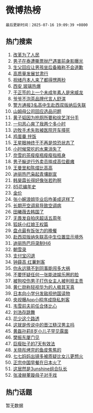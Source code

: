 # 微博热榜

`最后更新时间：2025-07-16 19:09:39 +0800`

## 热门搜索

1. [改革为了人民](https://m.weibo.cn/search?containerid=100103type%3D1%26t%3D10%26q%3D%23%E6%94%B9%E9%9D%A9%E4%B8%BA%E4%BA%86%E4%BA%BA%E6%B0%91%23&stream_entry_id=51&isnewpage=1&extparam=seat%3D1%26filter_type%3Drealtimehot%26stream_entry_id%3D51%26c_type%3D51%26q%3D%2523%25E6%2594%25B9%25E9%259D%25A9%25E4%25B8%25BA%25E4%25BA%2586%25E4%25BA%25BA%25E6%25B0%2591%2523%26dgr%3D0%26cate%3D10103%26pos%3D0%26display_time%3D1752664177%26pre_seqid%3D17526641776300056457)
1. [男子在泰遭撕票抛尸遇害前身影曝光](https://m.weibo.cn/search?containerid=100103type%3D1%26t%3D10%26q%3D%23%E7%94%B7%E5%AD%90%E5%9C%A8%E6%B3%B0%E9%81%AD%E6%92%95%E7%A5%A8%E6%8A%9B%E5%B0%B8%E9%81%87%E5%AE%B3%E5%89%8D%E8%BA%AB%E5%BD%B1%E6%9B%9D%E5%85%89%23&stream_entry_id=31&isnewpage=1&extparam=seat%3D1%26lcate%3D5001%26q%3D%2523%25E7%2594%25B7%25E5%25AD%2590%25E5%259C%25A8%25E6%25B3%25B0%25E9%2581%25AD%25E6%2592%2595%25E7%25A5%25A8%25E6%258A%259B%25E5%25B0%25B8%25E9%2581%2587%25E5%25AE%25B3%25E5%2589%258D%25E8%25BA%25AB%25E5%25BD%25B1%25E6%259B%259D%25E5%2585%2589%2523%26flag%3D0%26stream_entry_id%3D31%26filter_type%3Drealtimehot%26dgr%3D0%26c_type%3D31%26realpos%3D1%26band_rank%3D1%26cate%3D5001%26pos%3D0%26display_time%3D1752664177%26pre_seqid%3D17526641776300056457)
1. [生父回应让男孩坐后备箱称不会道歉](https://m.weibo.cn/search?containerid=100103type%3D1%26t%3D10%26q%3D%23%E7%94%9F%E7%88%B6%E5%9B%9E%E5%BA%94%E8%AE%A9%E7%94%B7%E5%AD%A9%E5%9D%90%E5%90%8E%E5%A4%87%E7%AE%B1%E7%A7%B0%E4%B8%8D%E4%BC%9A%E9%81%93%E6%AD%89%23&stream_entry_id=31&isnewpage=1&extparam=seat%3D1%26lcate%3D5001%26q%3D%2523%25E7%2594%259F%25E7%2588%25B6%25E5%259B%259E%25E5%25BA%2594%25E8%25AE%25A9%25E7%2594%25B7%25E5%25AD%25A9%25E5%259D%2590%25E5%2590%258E%25E5%25A4%2587%25E7%25AE%25B1%25E7%25A7%25B0%25E4%25B8%258D%25E4%25BC%259A%25E9%2581%2593%25E6%25AD%2589%2523%26flag%3D0%26stream_entry_id%3D31%26filter_type%3Drealtimehot%26dgr%3D0%26c_type%3D31%26realpos%3D2%26band_rank%3D2%26cate%3D5001%26pos%3D1%26display_time%3D1752664177%26pre_seqid%3D17526641776300056457)
1. [高质量发展甘肃行](https://m.weibo.cn/search?containerid=100103type%3D1%26t%3D10%26q%3D%23%E9%AB%98%E8%B4%A8%E9%87%8F%E5%8F%91%E5%B1%95%E7%94%98%E8%82%83%E8%A1%8C%23&stream_entry_id=31&isnewpage=1&extparam=seat%3D1%26lcate%3D5001%26q%3D%2523%25E9%25AB%2598%25E8%25B4%25A8%25E9%2587%258F%25E5%258F%2591%25E5%25B1%2595%25E7%2594%2598%25E8%2582%2583%25E8%25A1%258C%2523%26flag%3D0%26stream_entry_id%3D31%26filter_type%3Drealtimehot%26dgr%3D0%26c_type%3D31%26realpos%3D3%26band_rank%3D3%26cate%3D5001%26pos%3D2%26display_time%3D1752664177%26pre_seqid%3D17526641776300056457)
1. [祝绪丹本人来了都得愣两秒](https://m.weibo.cn/search?containerid=100103type%3D1%26t%3D10%26q%3D%E7%A5%9D%E7%BB%AA%E4%B8%B9%E6%9C%AC%E4%BA%BA%E6%9D%A5%E4%BA%86%E9%83%BD%E5%BE%97%E6%84%A3%E4%B8%A4%E7%A7%92&stream_entry_id=31&isnewpage=1&extparam=seat%3D1%26lcate%3D5001%26q%3D%25E7%25A5%259D%25E7%25BB%25AA%25E4%25B8%25B9%25E6%259C%25AC%25E4%25BA%25BA%25E6%259D%25A5%25E4%25BA%2586%25E9%2583%25BD%25E5%25BE%2597%25E6%2584%25A3%25E4%25B8%25A4%25E7%25A7%2592%26flag%3D1%26stream_entry_id%3D31%26filter_type%3Drealtimehot%26dgr%3D0%26c_type%3D31%26realpos%3D4%26band_rank%3D4%26cate%3D5001%26pos%3D3%26display_time%3D1752664177%26pre_seqid%3D17526641776300056457)
1. [西安 玻璃热爆](https://m.weibo.cn/search?containerid=100103type%3D1%26t%3D10%26q%3D%E8%A5%BF%E5%AE%89+%E7%8E%BB%E7%92%83%E7%83%AD%E7%88%86&stream_entry_id=31&isnewpage=1&extparam=seat%3D1%26lcate%3D5001%26q%3D%25E8%25A5%25BF%25E5%25AE%2589%2520%25E7%258E%25BB%25E7%2592%2583%25E7%2583%25AD%25E7%2588%2586%26flag%3D1%26stream_entry_id%3D31%26filter_type%3Drealtimehot%26dgr%3D0%26c_type%3D31%26realpos%3D5%26band_rank%3D5%26cate%3D5001%26pos%3D4%26display_time%3D1752664177%26pre_seqid%3D17526641776300056457)
1. [于正签的上一个未成年素人是宋威龙](https://m.weibo.cn/search?containerid=100103type%3D1%26t%3D10%26q%3D%E4%BA%8E%E6%AD%A3%E7%AD%BE%E7%9A%84%E4%B8%8A%E4%B8%80%E4%B8%AA%E6%9C%AA%E6%88%90%E5%B9%B4%E7%B4%A0%E4%BA%BA%E6%98%AF%E5%AE%8B%E5%A8%81%E9%BE%99&stream_entry_id=31&isnewpage=1&extparam=seat%3D1%26lcate%3D5001%26q%3D%25E4%25BA%258E%25E6%25AD%25A3%25E7%25AD%25BE%25E7%259A%2584%25E4%25B8%258A%25E4%25B8%2580%25E4%25B8%25AA%25E6%259C%25AA%25E6%2588%2590%25E5%25B9%25B4%25E7%25B4%25A0%25E4%25BA%25BA%25E6%2598%25AF%25E5%25AE%258B%25E5%25A8%2581%25E9%25BE%2599%26flag%3D2%26stream_entry_id%3D31%26filter_type%3Drealtimehot%26dgr%3D0%26c_type%3D31%26realpos%3D6%26band_rank%3D6%26cate%3D5001%26pos%3D5%26display_time%3D1752664177%26pre_seqid%3D17526641776300056457)
1. [爷爷不泡茶品牌代言人舒淇](https://m.weibo.cn/search?containerid=100103type%3D1%26t%3D10%26q%3D%23%E7%88%B7%E7%88%B7%E4%B8%8D%E6%B3%A1%E8%8C%B6%E5%93%81%E7%89%8C%E4%BB%A3%E8%A8%80%E4%BA%BA%E8%88%92%E6%B7%87%23&stream_entry_id=31&isnewpage=1&extparam=seat%3D1%26lcate%3D5001%26q%3D%2523%25E7%2588%25B7%25E7%2588%25B7%25E4%25B8%258D%25E6%25B3%25A1%25E8%258C%25B6%25E5%2593%2581%25E7%2589%258C%25E4%25BB%25A3%25E8%25A8%2580%25E4%25BA%25BA%25E8%2588%2592%25E6%25B7%2587%2523%26dgr%3D0%26is_ad_pos%3D1%26adid%3D293788%26filter_type%3Drealtimehot%26stream_entry_id%3D31%26c_type%3D31%26topic_ad%3D1%26band_rank%3D7%26cate%3D5001%26pos%3D6%26display_time%3D1752664177%26pre_seqid%3D17526641776300056457)
1. [警方通报3名高中生赴西双版纳后失联](https://m.weibo.cn/search?containerid=100103type%3D1%26t%3D10%26q%3D%23%E8%AD%A6%E6%96%B9%E9%80%9A%E6%8A%A53%E5%90%8D%E9%AB%98%E4%B8%AD%E7%94%9F%E8%B5%B4%E8%A5%BF%E5%8F%8C%E7%89%88%E7%BA%B3%E5%90%8E%E5%A4%B1%E8%81%94%23&stream_entry_id=31&isnewpage=1&extparam=seat%3D1%26lcate%3D5001%26q%3D%2523%25E8%25AD%25A6%25E6%2596%25B9%25E9%2580%259A%25E6%258A%25A53%25E5%2590%258D%25E9%25AB%2598%25E4%25B8%25AD%25E7%2594%259F%25E8%25B5%25B4%25E8%25A5%25BF%25E5%258F%258C%25E7%2589%2588%25E7%25BA%25B3%25E5%2590%258E%25E5%25A4%25B1%25E8%2581%2594%2523%26flag%3D1%26stream_entry_id%3D31%26filter_type%3Drealtimehot%26dgr%3D0%26c_type%3D31%26realpos%3D7%26band_rank%3D7%26cate%3D5001%26pos%3D7%26display_time%3D1752664177%26pre_seqid%3D17526641776300056457)
1. [山姆母公司回应选品问题](https://m.weibo.cn/search?containerid=100103type%3D1%26t%3D10%26q%3D%23%E5%B1%B1%E5%A7%86%E6%AF%8D%E5%85%AC%E5%8F%B8%E5%9B%9E%E5%BA%94%E9%80%89%E5%93%81%E9%97%AE%E9%A2%98%23&stream_entry_id=31&isnewpage=1&extparam=seat%3D1%26lcate%3D5001%26q%3D%2523%25E5%25B1%25B1%25E5%25A7%2586%25E6%25AF%258D%25E5%2585%25AC%25E5%258F%25B8%25E5%259B%259E%25E5%25BA%2594%25E9%2580%2589%25E5%2593%2581%25E9%2597%25AE%25E9%25A2%2598%2523%26flag%3D0%26stream_entry_id%3D31%26filter_type%3Drealtimehot%26dgr%3D0%26c_type%3D31%26realpos%3D8%26band_rank%3D8%26cate%3D5001%26pos%3D8%26display_time%3D1752664177%26pre_seqid%3D17526641776300056457)
1. [黄子韬因为抢厕所要和徐艺洋分手](https://m.weibo.cn/search?containerid=100103type%3D1%26t%3D10%26q%3D%E9%BB%84%E5%AD%90%E9%9F%AC%E5%9B%A0%E4%B8%BA%E6%8A%A2%E5%8E%95%E6%89%80%E8%A6%81%E5%92%8C%E5%BE%90%E8%89%BA%E6%B4%8B%E5%88%86%E6%89%8B&stream_entry_id=31&isnewpage=1&extparam=seat%3D1%26lcate%3D5001%26q%3D%25E9%25BB%2584%25E5%25AD%2590%25E9%259F%25AC%25E5%259B%25A0%25E4%25B8%25BA%25E6%258A%25A2%25E5%258E%2595%25E6%2589%2580%25E8%25A6%2581%25E5%2592%258C%25E5%25BE%2590%25E8%2589%25BA%25E6%25B4%258B%25E5%2588%2586%25E6%2589%258B%26flag%3D2%26stream_entry_id%3D31%26filter_type%3Drealtimehot%26dgr%3D0%26c_type%3D31%26realpos%3D9%26band_rank%3D9%26cate%3D5001%26pos%3D9%26display_time%3D1752664177%26pre_seqid%3D17526641776300056457)
1. [一句恶心爽了我两个多小时](https://m.weibo.cn/search?containerid=100103type%3D1%26t%3D10%26q%3D%E4%B8%80%E5%8F%A5%E6%81%B6%E5%BF%83%E7%88%BD%E4%BA%86%E6%88%91%E4%B8%A4%E4%B8%AA%E5%A4%9A%E5%B0%8F%E6%97%B6&stream_entry_id=31&isnewpage=1&extparam=seat%3D1%26lcate%3D5001%26q%3D%25E4%25B8%2580%25E5%258F%25A5%25E6%2581%25B6%25E5%25BF%2583%25E7%2588%25BD%25E4%25BA%2586%25E6%2588%2591%25E4%25B8%25A4%25E4%25B8%25AA%25E5%25A4%259A%25E5%25B0%258F%25E6%2597%25B6%26flag%3D2%26stream_entry_id%3D31%26filter_type%3Drealtimehot%26dgr%3D0%26c_type%3D31%26realpos%3D10%26band_rank%3D10%26cate%3D5001%26pos%3D10%26display_time%3D1752664177%26pre_seqid%3D17526641776300056457)
1. [边牧手术失败被医院开车撞死](https://m.weibo.cn/search?containerid=100103type%3D1%26t%3D10%26q%3D%E8%BE%B9%E7%89%A7%E6%89%8B%E6%9C%AF%E5%A4%B1%E8%B4%A5%E8%A2%AB%E5%8C%BB%E9%99%A2%E5%BC%80%E8%BD%A6%E6%92%9E%E6%AD%BB&stream_entry_id=31&isnewpage=1&extparam=seat%3D1%26lcate%3D5001%26q%3D%25E8%25BE%25B9%25E7%2589%25A7%25E6%2589%258B%25E6%259C%25AF%25E5%25A4%25B1%25E8%25B4%25A5%25E8%25A2%25AB%25E5%258C%25BB%25E9%2599%25A2%25E5%25BC%2580%25E8%25BD%25A6%25E6%2592%259E%25E6%25AD%25BB%26flag%3D1%26stream_entry_id%3D31%26filter_type%3Drealtimehot%26dgr%3D0%26c_type%3D31%26realpos%3D11%26band_rank%3D11%26cate%3D5001%26pos%3D11%26display_time%3D1752664177%26pre_seqid%3D17526641776300056457)
1. [鸡蛋羹 拌饭](https://m.weibo.cn/search?containerid=100103type%3D1%26t%3D10%26q%3D%E9%B8%A1%E8%9B%8B%E7%BE%B9+%E6%8B%8C%E9%A5%AD&stream_entry_id=31&isnewpage=1&extparam=seat%3D1%26lcate%3D5001%26q%3D%25E9%25B8%25A1%25E8%259B%258B%25E7%25BE%25B9%2520%25E6%258B%258C%25E9%25A5%25AD%26flag%3D2%26stream_entry_id%3D31%26filter_type%3Drealtimehot%26dgr%3D0%26c_type%3D31%26realpos%3D12%26band_rank%3D12%26cate%3D5001%26pos%3D12%26display_time%3D1752664177%26pre_seqid%3D17526641776300056457)
1. [王星眼神终于不再是惊恐状态了](https://m.weibo.cn/search?containerid=100103type%3D1%26t%3D10%26q%3D%E7%8E%8B%E6%98%9F%E7%9C%BC%E7%A5%9E%E7%BB%88%E4%BA%8E%E4%B8%8D%E5%86%8D%E6%98%AF%E6%83%8A%E6%81%90%E7%8A%B6%E6%80%81%E4%BA%86&stream_entry_id=31&isnewpage=1&extparam=seat%3D1%26lcate%3D5001%26q%3D%25E7%258E%258B%25E6%2598%259F%25E7%259C%25BC%25E7%25A5%259E%25E7%25BB%2588%25E4%25BA%258E%25E4%25B8%258D%25E5%2586%258D%25E6%2598%25AF%25E6%2583%258A%25E6%2581%2590%25E7%258A%25B6%25E6%2580%2581%25E4%25BA%2586%26flag%3D2%26stream_entry_id%3D31%26filter_type%3Drealtimehot%26dgr%3D0%26c_type%3D31%26realpos%3D13%26band_rank%3D13%26cate%3D5001%26pos%3D13%26display_time%3D1752664177%26pre_seqid%3D17526641776300056457)
1. [小时候常吃的水果消失了](https://m.weibo.cn/search?containerid=100103type%3D1%26t%3D10%26q%3D%E5%B0%8F%E6%97%B6%E5%80%99%E5%B8%B8%E5%90%83%E7%9A%84%E6%B0%B4%E6%9E%9C%E6%B6%88%E5%A4%B1%E4%BA%86&stream_entry_id=31&isnewpage=1&extparam=seat%3D1%26lcate%3D5001%26q%3D%25E5%25B0%258F%25E6%2597%25B6%25E5%2580%2599%25E5%25B8%25B8%25E5%2590%2583%25E7%259A%2584%25E6%25B0%25B4%25E6%259E%259C%25E6%25B6%2588%25E5%25A4%25B1%25E4%25BA%2586%26flag%3D1%26stream_entry_id%3D31%26filter_type%3Drealtimehot%26dgr%3D0%26c_type%3D31%26realpos%3D14%26band_rank%3D14%26cate%3D5001%26pos%3D14%26display_time%3D1752664177%26pre_seqid%3D17526641776300056457)
1. [奈雪的茶瘦瘦瓶瘦瘦指瓶身](https://m.weibo.cn/search?containerid=100103type%3D1%26t%3D10%26q%3D%23%E5%A5%88%E9%9B%AA%E7%9A%84%E8%8C%B6%E7%98%A6%E7%98%A6%E7%93%B6%E7%98%A6%E7%98%A6%E6%8C%87%E7%93%B6%E8%BA%AB%23&stream_entry_id=31&isnewpage=1&extparam=seat%3D1%26lcate%3D5001%26q%3D%2523%25E5%25A5%2588%25E9%259B%25AA%25E7%259A%2584%25E8%258C%25B6%25E7%2598%25A6%25E7%2598%25A6%25E7%2593%25B6%25E7%2598%25A6%25E7%2598%25A6%25E6%258C%2587%25E7%2593%25B6%25E8%25BA%25AB%2523%26flag%3D1%26stream_entry_id%3D31%26filter_type%3Drealtimehot%26dgr%3D0%26c_type%3D31%26realpos%3D15%26band_rank%3D15%26cate%3D5001%26pos%3D15%26display_time%3D1752664177%26pre_seqid%3D17526641776300056457)
1. [男子躲逆行外卖员摔成高位截瘫](https://m.weibo.cn/search?containerid=100103type%3D1%26t%3D10%26q%3D%23%E7%94%B7%E5%AD%90%E8%BA%B2%E9%80%86%E8%A1%8C%E5%A4%96%E5%8D%96%E5%91%98%E6%91%94%E6%88%90%E9%AB%98%E4%BD%8D%E6%88%AA%E7%98%AB%23&stream_entry_id=31&isnewpage=1&extparam=seat%3D1%26lcate%3D5001%26q%3D%2523%25E7%2594%25B7%25E5%25AD%2590%25E8%25BA%25B2%25E9%2580%2586%25E8%25A1%258C%25E5%25A4%2596%25E5%258D%2596%25E5%2591%2598%25E6%2591%2594%25E6%2588%2590%25E9%25AB%2598%25E4%25BD%258D%25E6%2588%25AA%25E7%2598%25AB%2523%26flag%3D1%26stream_entry_id%3D31%26filter_type%3Drealtimehot%26dgr%3D0%26c_type%3D31%26realpos%3D16%26band_rank%3D16%26cate%3D5001%26pos%3D16%26display_time%3D1752664177%26pre_seqid%3D17526641776300056457)
1. [王曼昱和陈熠比高高](https://m.weibo.cn/search?containerid=100103type%3D1%26t%3D10%26q%3D%23%E7%8E%8B%E6%9B%BC%E6%98%B1%E5%92%8C%E9%99%88%E7%86%A0%E6%AF%94%E9%AB%98%E9%AB%98%23&stream_entry_id=31&isnewpage=1&extparam=seat%3D1%26lcate%3D5001%26q%3D%2523%25E7%258E%258B%25E6%259B%25BC%25E6%2598%25B1%25E5%2592%258C%25E9%2599%2588%25E7%2586%25A0%25E6%25AF%2594%25E9%25AB%2598%25E9%25AB%2598%2523%26flag%3D1%26stream_entry_id%3D31%26filter_type%3Drealtimehot%26dgr%3D0%26c_type%3D31%26realpos%3D17%26band_rank%3D17%26cate%3D5001%26pos%3D17%26display_time%3D1752664177%26pre_seqid%3D17526641776300056457)
1. [迪丽热巴枭起青壤剧宣](https://m.weibo.cn/search?containerid=100103type%3D1%26t%3D10%26q%3D%23%E8%BF%AA%E4%B8%BD%E7%83%AD%E5%B7%B4%E6%9E%AD%E8%B5%B7%E9%9D%92%E5%A3%A4%E5%89%A7%E5%AE%A3%23&stream_entry_id=31&isnewpage=1&extparam=seat%3D1%26lcate%3D5001%26q%3D%2523%25E8%25BF%25AA%25E4%25B8%25BD%25E7%2583%25AD%25E5%25B7%25B4%25E6%259E%25AD%25E8%25B5%25B7%25E9%259D%2592%25E5%25A3%25A4%25E5%2589%25A7%25E5%25AE%25A3%2523%26flag%3D1%26stream_entry_id%3D31%26filter_type%3Drealtimehot%26dgr%3D0%26c_type%3D31%26realpos%3D18%26band_rank%3D18%26cate%3D5001%26pos%3D18%26display_time%3D1752664177%26pre_seqid%3D17526641776300056457)
1. [韩昊霖长得好像张若昀啊](https://m.weibo.cn/search?containerid=100103type%3D1%26t%3D10%26q%3D%E9%9F%A9%E6%98%8A%E9%9C%96%E9%95%BF%E5%BE%97%E5%A5%BD%E5%83%8F%E5%BC%A0%E8%8B%A5%E6%98%80%E5%95%8A&stream_entry_id=31&isnewpage=1&extparam=seat%3D1%26lcate%3D5001%26q%3D%25E9%259F%25A9%25E6%2598%258A%25E9%259C%2596%25E9%2595%25BF%25E5%25BE%2597%25E5%25A5%25BD%25E5%2583%258F%25E5%25BC%25A0%25E8%258B%25A5%25E6%2598%2580%25E5%2595%258A%26flag%3D1%26stream_entry_id%3D31%26filter_type%3Drealtimehot%26dgr%3D0%26c_type%3D31%26realpos%3D19%26band_rank%3D19%26cate%3D5001%26pos%3D19%26display_time%3D1752664177%26pre_seqid%3D17526641776300056457)
1. [85花编年史](https://m.weibo.cn/search?containerid=100103type%3D1%26t%3D10%26q%3D85%E8%8A%B1%E7%BC%96%E5%B9%B4%E5%8F%B2&stream_entry_id=31&isnewpage=1&extparam=seat%3D1%26lcate%3D5001%26q%3D85%25E8%258A%25B1%25E7%25BC%2596%25E5%25B9%25B4%25E5%258F%25B2%26flag%3D1%26stream_entry_id%3D31%26filter_type%3Drealtimehot%26dgr%3D0%26c_type%3D31%26realpos%3D20%26band_rank%3D20%26cate%3D5001%26pos%3D20%26display_time%3D1752664177%26pre_seqid%3D17526641776300056457)
1. [金价](https://m.weibo.cn/search?containerid=100103type%3D1%26t%3D10%26q%3D%E9%87%91%E4%BB%B7&stream_entry_id=31&isnewpage=1&extparam=seat%3D1%26lcate%3D5001%26q%3D%25E9%2587%2591%25E4%25BB%25B7%26flag%3D2%26stream_entry_id%3D31%26filter_type%3Drealtimehot%26dgr%3D0%26c_type%3D31%26realpos%3D21%26band_rank%3D21%26cate%3D5001%26pos%3D21%26display_time%3D1752664177%26pre_seqid%3D17526641776300056457)
1. [张小婉浪姐毕业后咋美成这样了](https://m.weibo.cn/search?containerid=100103type%3D1%26t%3D10%26q%3D%E5%BC%A0%E5%B0%8F%E5%A9%89%E6%B5%AA%E5%A7%90%E6%AF%95%E4%B8%9A%E5%90%8E%E5%92%8B%E7%BE%8E%E6%88%90%E8%BF%99%E6%A0%B7%E4%BA%86&stream_entry_id=31&isnewpage=1&extparam=seat%3D1%26lcate%3D5001%26q%3D%25E5%25BC%25A0%25E5%25B0%258F%25E5%25A9%2589%25E6%25B5%25AA%25E5%25A7%2590%25E6%25AF%2595%25E4%25B8%259A%25E5%2590%258E%25E5%2592%258B%25E7%25BE%258E%25E6%2588%2590%25E8%25BF%2599%25E6%25A0%25B7%25E4%25BA%2586%26flag%3D1%26stream_entry_id%3D31%26filter_type%3Drealtimehot%26dgr%3D0%26c_type%3D31%26realpos%3D22%26band_rank%3D22%26cate%3D5001%26pos%3D22%26display_time%3D1752664177%26pre_seqid%3D17526641776300056457)
1. [长期开空调易导致空调病](https://m.weibo.cn/search?containerid=100103type%3D1%26t%3D10%26q%3D%23%E9%95%BF%E6%9C%9F%E5%BC%80%E7%A9%BA%E8%B0%83%E6%98%93%E5%AF%BC%E8%87%B4%E7%A9%BA%E8%B0%83%E7%97%85%23&stream_entry_id=31&isnewpage=1&extparam=seat%3D1%26lcate%3D5001%26q%3D%2523%25E9%2595%25BF%25E6%259C%259F%25E5%25BC%2580%25E7%25A9%25BA%25E8%25B0%2583%25E6%2598%2593%25E5%25AF%25BC%25E8%2587%25B4%25E7%25A9%25BA%25E8%25B0%2583%25E7%2597%2585%2523%26flag%3D1%26stream_entry_id%3D31%26filter_type%3Drealtimehot%26dgr%3D0%26c_type%3D31%26realpos%3D23%26band_rank%3D23%26cate%3D5001%26pos%3D23%26display_time%3D1752664177%26pre_seqid%3D17526641776300056457)
1. [田曦薇去韩国了](https://m.weibo.cn/search?containerid=100103type%3D1%26t%3D10%26q%3D%23%E7%94%B0%E6%9B%A6%E8%96%87%E5%8E%BB%E9%9F%A9%E5%9B%BD%E4%BA%86%23&stream_entry_id=31&isnewpage=1&extparam=seat%3D1%26lcate%3D5001%26q%3D%2523%25E7%2594%25B0%25E6%259B%25A6%25E8%2596%2587%25E5%258E%25BB%25E9%259F%25A9%25E5%259B%25BD%25E4%25BA%2586%2523%26flag%3D0%26stream_entry_id%3D31%26filter_type%3Drealtimehot%26dgr%3D0%26c_type%3D31%26realpos%3D24%26band_rank%3D24%26cate%3D5001%26pos%3D24%26display_time%3D1752664177%26pre_seqid%3D17526641776300056457)
1. [无畏发自拍庆超话五周年](https://m.weibo.cn/search?containerid=100103type%3D1%26t%3D10%26q%3D%23%E6%97%A0%E7%95%8F%E5%8F%91%E8%87%AA%E6%8B%8D%E5%BA%86%E8%B6%85%E8%AF%9D%E4%BA%94%E5%91%A8%E5%B9%B4%23&stream_entry_id=31&isnewpage=1&extparam=seat%3D1%26lcate%3D5001%26q%3D%2523%25E6%2597%25A0%25E7%2595%258F%25E5%258F%2591%25E8%2587%25AA%25E6%258B%258D%25E5%25BA%2586%25E8%25B6%2585%25E8%25AF%259D%25E4%25BA%2594%25E5%2591%25A8%25E5%25B9%25B4%2523%26flag%3D1%26stream_entry_id%3D31%26filter_type%3Drealtimehot%26dgr%3D0%26c_type%3D31%26realpos%3D25%26band_rank%3D25%26cate%3D5001%26pos%3D25%26display_time%3D1752664177%26pre_seqid%3D17526641776300056457)
1. [狐妖小红娘王权篇](https://m.weibo.cn/search?containerid=100103type%3D1%26t%3D10%26q%3D%E7%8B%90%E5%A6%96%E5%B0%8F%E7%BA%A2%E5%A8%98%E7%8E%8B%E6%9D%83%E7%AF%87&stream_entry_id=31&isnewpage=1&extparam=seat%3D1%26lcate%3D5001%26q%3D%25E7%258B%2590%25E5%25A6%2596%25E5%25B0%258F%25E7%25BA%25A2%25E5%25A8%2598%25E7%258E%258B%25E6%259D%2583%25E7%25AF%2587%26flag%3D0%26stream_entry_id%3D31%26filter_type%3Drealtimehot%26dgr%3D0%26c_type%3D31%26realpos%3D26%26band_rank%3D26%26cate%3D5001%26pos%3D26%26display_time%3D1752664177%26pre_seqid%3D17526641776300056457)
1. [盘点最有饭张力的晚餐](https://m.weibo.cn/search?containerid=100103type%3D1%26t%3D10%26q%3D%E7%9B%98%E7%82%B9%E6%9C%80%E6%9C%89%E9%A5%AD%E5%BC%A0%E5%8A%9B%E7%9A%84%E6%99%9A%E9%A4%90&stream_entry_id=31&isnewpage=1&extparam=seat%3D1%26lcate%3D5001%26q%3D%25E7%259B%2598%25E7%2582%25B9%25E6%259C%2580%25E6%259C%2589%25E9%25A5%25AD%25E5%25BC%25A0%25E5%258A%259B%25E7%259A%2584%25E6%2599%259A%25E9%25A4%2590%26flag%3D1%26stream_entry_id%3D31%26filter_type%3Drealtimehot%26dgr%3D0%26c_type%3D31%26realpos%3D27%26band_rank%3D27%26cate%3D5001%26pos%3D27%26display_time%3D1752664177%26pre_seqid%3D17526641776300056457)
1. [赴西双版纳失联高中生位置显示境外](https://m.weibo.cn/search?containerid=100103type%3D1%26t%3D10%26q%3D%23%E8%B5%B4%E8%A5%BF%E5%8F%8C%E7%89%88%E7%BA%B3%E5%A4%B1%E8%81%94%E9%AB%98%E4%B8%AD%E7%94%9F%E4%BD%8D%E7%BD%AE%E6%98%BE%E7%A4%BA%E5%A2%83%E5%A4%96%23&stream_entry_id=31&isnewpage=1&extparam=seat%3D1%26lcate%3D5001%26q%3D%2523%25E8%25B5%25B4%25E8%25A5%25BF%25E5%258F%258C%25E7%2589%2588%25E7%25BA%25B3%25E5%25A4%25B1%25E8%2581%2594%25E9%25AB%2598%25E4%25B8%25AD%25E7%2594%259F%25E4%25BD%258D%25E7%25BD%25AE%25E6%2598%25BE%25E7%25A4%25BA%25E5%25A2%2583%25E5%25A4%2596%2523%26flag%3D1%26stream_entry_id%3D31%26filter_type%3Drealtimehot%26dgr%3D0%26c_type%3D31%26realpos%3D28%26band_rank%3D28%26cate%3D5001%26pos%3D28%26display_time%3D1752664177%26pre_seqid%3D17526641776300056457)
1. [迪丽热巴将录制Hi6](https://m.weibo.cn/search?containerid=100103type%3D1%26t%3D10%26q%3D%23%E8%BF%AA%E4%B8%BD%E7%83%AD%E5%B7%B4%E5%B0%86%E5%BD%95%E5%88%B6Hi6%23&stream_entry_id=31&isnewpage=1&extparam=seat%3D1%26lcate%3D5001%26q%3D%2523%25E8%25BF%25AA%25E4%25B8%25BD%25E7%2583%25AD%25E5%25B7%25B4%25E5%25B0%2586%25E5%25BD%2595%25E5%2588%25B6Hi6%2523%26flag%3D0%26stream_entry_id%3D31%26filter_type%3Drealtimehot%26dgr%3D0%26c_type%3D31%26realpos%3D29%26band_rank%3D29%26cate%3D5001%26pos%3D29%26display_time%3D1752664177%26pre_seqid%3D17526641776300056457)
1. [朝雪录](https://m.weibo.cn/search?containerid=100103type%3D1%26t%3D10%26q%3D%E6%9C%9D%E9%9B%AA%E5%BD%95&stream_entry_id=31&isnewpage=1&extparam=seat%3D1%26lcate%3D5001%26q%3D%25E6%259C%259D%25E9%259B%25AA%25E5%25BD%2595%26flag%3D0%26stream_entry_id%3D31%26filter_type%3Drealtimehot%26dgr%3D0%26c_type%3D31%26realpos%3D30%26band_rank%3D30%26cate%3D5001%26pos%3D30%26display_time%3D1752664177%26pre_seqid%3D17526641776300056457)
1. [支付宝闪退](https://m.weibo.cn/search?containerid=100103type%3D1%26t%3D10%26q%3D%23%E6%94%AF%E4%BB%98%E5%AE%9D%E9%97%AA%E9%80%80%23&stream_entry_id=31&isnewpage=1&extparam=seat%3D1%26lcate%3D5001%26q%3D%2523%25E6%2594%25AF%25E4%25BB%2598%25E5%25AE%259D%25E9%2597%25AA%25E9%2580%2580%2523%26flag%3D0%26stream_entry_id%3D31%26filter_type%3Drealtimehot%26dgr%3D0%26c_type%3D31%26realpos%3D31%26band_rank%3D31%26cate%3D5001%26pos%3D31%26display_time%3D1752664177%26pre_seqid%3D17526641776300056457)
1. [钟薛高 红薯刺客](https://m.weibo.cn/search?containerid=100103type%3D1%26t%3D10%26q%3D%E9%92%9F%E8%96%9B%E9%AB%98+%E7%BA%A2%E8%96%AF%E5%88%BA%E5%AE%A2&stream_entry_id=31&isnewpage=1&extparam=seat%3D1%26lcate%3D5001%26q%3D%25E9%2592%259F%25E8%2596%259B%25E9%25AB%2598%2520%25E7%25BA%25A2%25E8%2596%25AF%25E5%2588%25BA%25E5%25AE%25A2%26flag%3D0%26stream_entry_id%3D31%26filter_type%3Drealtimehot%26dgr%3D0%26c_type%3D31%26realpos%3D32%26band_rank%3D32%26cate%3D5001%26pos%3D32%26display_time%3D1752664177%26pre_seqid%3D17526641776300056457)
1. [你永远猜不到同事能闯多大祸](https://m.weibo.cn/search?containerid=100103type%3D1%26t%3D10%26q%3D%E4%BD%A0%E6%B0%B8%E8%BF%9C%E7%8C%9C%E4%B8%8D%E5%88%B0%E5%90%8C%E4%BA%8B%E8%83%BD%E9%97%AF%E5%A4%9A%E5%A4%A7%E7%A5%B8&stream_entry_id=31&isnewpage=1&extparam=seat%3D1%26lcate%3D5001%26q%3D%25E4%25BD%25A0%25E6%25B0%25B8%25E8%25BF%259C%25E7%258C%259C%25E4%25B8%258D%25E5%2588%25B0%25E5%2590%258C%25E4%25BA%258B%25E8%2583%25BD%25E9%2597%25AF%25E5%25A4%259A%25E5%25A4%25A7%25E7%25A5%25B8%26flag%3D1%26stream_entry_id%3D31%26filter_type%3Drealtimehot%26dgr%3D0%26c_type%3D31%26realpos%3D33%26band_rank%3D33%26cate%3D5001%26pos%3D33%26display_time%3D1752664177%26pre_seqid%3D17526641776300056457)
1. [不要怀疑任何一张能进娱乐圈的脸](https://m.weibo.cn/search?containerid=100103type%3D1%26t%3D10%26q%3D%E4%B8%8D%E8%A6%81%E6%80%80%E7%96%91%E4%BB%BB%E4%BD%95%E4%B8%80%E5%BC%A0%E8%83%BD%E8%BF%9B%E5%A8%B1%E4%B9%90%E5%9C%88%E7%9A%84%E8%84%B8&stream_entry_id=31&isnewpage=1&extparam=seat%3D1%26lcate%3D5001%26q%3D%25E4%25B8%258D%25E8%25A6%2581%25E6%2580%2580%25E7%2596%2591%25E4%25BB%25BB%25E4%25BD%2595%25E4%25B8%2580%25E5%25BC%25A0%25E8%2583%25BD%25E8%25BF%259B%25E5%25A8%25B1%25E4%25B9%2590%25E5%259C%2588%25E7%259A%2584%25E8%2584%25B8%26flag%3D0%26stream_entry_id%3D31%26filter_type%3Drealtimehot%26dgr%3D0%26c_type%3D31%26realpos%3D34%26band_rank%3D34%26cate%3D5001%26pos%3D34%26display_time%3D1752664177%26pre_seqid%3D17526641776300056457)
1. [被狗咬伤男子打伤女主人被判担主责](https://m.weibo.cn/search?containerid=100103type%3D1%26t%3D10%26q%3D%23%E8%A2%AB%E7%8B%97%E5%92%AC%E4%BC%A4%E7%94%B7%E5%AD%90%E6%89%93%E4%BC%A4%E5%A5%B3%E4%B8%BB%E4%BA%BA%E8%A2%AB%E5%88%A4%E6%8B%85%E4%B8%BB%E8%B4%A3%23&stream_entry_id=31&isnewpage=1&extparam=seat%3D1%26lcate%3D5001%26q%3D%2523%25E8%25A2%25AB%25E7%258B%2597%25E5%2592%25AC%25E4%25BC%25A4%25E7%2594%25B7%25E5%25AD%2590%25E6%2589%2593%25E4%25BC%25A4%25E5%25A5%25B3%25E4%25B8%25BB%25E4%25BA%25BA%25E8%25A2%25AB%25E5%2588%25A4%25E6%258B%2585%25E4%25B8%25BB%25E8%25B4%25A3%2523%26flag%3D1%26stream_entry_id%3D31%26filter_type%3Drealtimehot%26dgr%3D0%26c_type%3D31%26realpos%3D35%26band_rank%3D35%26cate%3D5001%26pos%3D35%26display_time%3D1752664177%26pre_seqid%3D17526641776300056457)
1. [黄仁勋称轻视华为的人极其天真](https://m.weibo.cn/search?containerid=100103type%3D1%26t%3D10%26q%3D%23%E9%BB%84%E4%BB%81%E5%8B%8B%E7%A7%B0%E8%BD%BB%E8%A7%86%E5%8D%8E%E4%B8%BA%E7%9A%84%E4%BA%BA%E6%9E%81%E5%85%B6%E5%A4%A9%E7%9C%9F%23&stream_entry_id=31&isnewpage=1&extparam=seat%3D1%26lcate%3D5001%26q%3D%2523%25E9%25BB%2584%25E4%25BB%2581%25E5%258B%258B%25E7%25A7%25B0%25E8%25BD%25BB%25E8%25A7%2586%25E5%258D%258E%25E4%25B8%25BA%25E7%259A%2584%25E4%25BA%25BA%25E6%259E%2581%25E5%2585%25B6%25E5%25A4%25A9%25E7%259C%259F%2523%26flag%3D1%26stream_entry_id%3D31%26filter_type%3Drealtimehot%26dgr%3D0%26c_type%3D31%26realpos%3D36%26band_rank%3D36%26cate%3D5001%26pos%3D36%26display_time%3D1752664177%26pre_seqid%3D17526641776300056457)
1. [日本向小学分发敌视他国读物](https://m.weibo.cn/search?containerid=100103type%3D1%26t%3D10%26q%3D%23%E6%97%A5%E6%9C%AC%E5%90%91%E5%B0%8F%E5%AD%A6%E5%88%86%E5%8F%91%E6%95%8C%E8%A7%86%E4%BB%96%E5%9B%BD%E8%AF%BB%E7%89%A9%23&stream_entry_id=31&isnewpage=1&extparam=seat%3D1%26lcate%3D5001%26q%3D%2523%25E6%2597%25A5%25E6%259C%25AC%25E5%2590%2591%25E5%25B0%258F%25E5%25AD%25A6%25E5%2588%2586%25E5%258F%2591%25E6%2595%258C%25E8%25A7%2586%25E4%25BB%2596%25E5%259B%25BD%25E8%25AF%25BB%25E7%2589%25A9%2523%26flag%3D0%26stream_entry_id%3D31%26filter_type%3Drealtimehot%26dgr%3D0%26c_type%3D31%26realpos%3D37%26band_rank%3D37%26cate%3D5001%26pos%3D37%26display_time%3D1752664177%26pre_seqid%3D17526641776300056457)
1. [央视曝App小程序成隐私刺客](https://m.weibo.cn/search?containerid=100103type%3D1%26t%3D10%26q%3D%23%E5%A4%AE%E8%A7%86%E6%9B%9DApp%E5%B0%8F%E7%A8%8B%E5%BA%8F%E6%88%90%E9%9A%90%E7%A7%81%E5%88%BA%E5%AE%A2%23&stream_entry_id=31&isnewpage=1&extparam=seat%3D1%26lcate%3D5001%26q%3D%2523%25E5%25A4%25AE%25E8%25A7%2586%25E6%259B%259DApp%25E5%25B0%258F%25E7%25A8%258B%25E5%25BA%258F%25E6%2588%2590%25E9%259A%2590%25E7%25A7%2581%25E5%2588%25BA%25E5%25AE%25A2%2523%26flag%3D0%26stream_entry_id%3D31%26filter_type%3Drealtimehot%26dgr%3D0%26c_type%3D31%26realpos%3D38%26band_rank%3D38%26cate%3D5001%26pos%3D38%26display_time%3D1752664177%26pre_seqid%3D17526641776300056457)
1. [韦雪前夫前任合体比心](https://m.weibo.cn/search?containerid=100103type%3D1%26t%3D10%26q%3D%23%E9%9F%A6%E9%9B%AA%E5%89%8D%E5%A4%AB%E5%89%8D%E4%BB%BB%E5%90%88%E4%BD%93%E6%AF%94%E5%BF%83%23&stream_entry_id=31&isnewpage=1&extparam=seat%3D1%26lcate%3D5001%26q%3D%2523%25E9%259F%25A6%25E9%259B%25AA%25E5%2589%258D%25E5%25A4%25AB%25E5%2589%258D%25E4%25BB%25BB%25E5%2590%2588%25E4%25BD%2593%25E6%25AF%2594%25E5%25BF%2583%2523%26flag%3D0%26stream_entry_id%3D31%26filter_type%3Drealtimehot%26dgr%3D0%26c_type%3D31%26realpos%3D39%26band_rank%3D39%26cate%3D5001%26pos%3D39%26display_time%3D1752664177%26pre_seqid%3D17526641776300056457)
1. [刘浩存跳舞](https://m.weibo.cn/search?containerid=100103type%3D1%26t%3D10%26q%3D%23%E5%88%98%E6%B5%A9%E5%AD%98%E8%B7%B3%E8%88%9E%23&stream_entry_id=31&isnewpage=1&extparam=seat%3D1%26lcate%3D5001%26q%3D%2523%25E5%2588%2598%25E6%25B5%25A9%25E5%25AD%2598%25E8%25B7%25B3%25E8%2588%259E%2523%26flag%3D0%26stream_entry_id%3D31%26filter_type%3Drealtimehot%26dgr%3D0%26c_type%3D31%26realpos%3D40%26band_rank%3D40%26cate%3D5001%26pos%3D40%26display_time%3D1752664177%26pre_seqid%3D17526641776300056457)
1. [花少这个路透](https://m.weibo.cn/search?containerid=100103type%3D1%26t%3D10%26q%3D%E8%8A%B1%E5%B0%91%E8%BF%99%E4%B8%AA%E8%B7%AF%E9%80%8F&stream_entry_id=31&isnewpage=1&extparam=seat%3D1%26lcate%3D5001%26q%3D%25E8%258A%25B1%25E5%25B0%2591%25E8%25BF%2599%25E4%25B8%25AA%25E8%25B7%25AF%25E9%2580%258F%26flag%3D0%26stream_entry_id%3D31%26filter_type%3Drealtimehot%26dgr%3D0%26c_type%3D31%26realpos%3D41%26band_rank%3D41%26cate%3D5001%26pos%3D41%26display_time%3D1752664177%26pre_seqid%3D17526641776300056457)
1. [这就是传说中的晋江糙汉男主吗](https://m.weibo.cn/search?containerid=100103type%3D1%26t%3D10%26q%3D%E8%BF%99%E5%B0%B1%E6%98%AF%E4%BC%A0%E8%AF%B4%E4%B8%AD%E7%9A%84%E6%99%8B%E6%B1%9F%E7%B3%99%E6%B1%89%E7%94%B7%E4%B8%BB%E5%90%97&stream_entry_id=31&isnewpage=1&extparam=seat%3D1%26lcate%3D5001%26q%3D%25E8%25BF%2599%25E5%25B0%25B1%25E6%2598%25AF%25E4%25BC%25A0%25E8%25AF%25B4%25E4%25B8%25AD%25E7%259A%2584%25E6%2599%258B%25E6%25B1%259F%25E7%25B3%2599%25E6%25B1%2589%25E7%2594%25B7%25E4%25B8%25BB%25E5%2590%2597%26flag%3D1%26stream_entry_id%3D31%26filter_type%3Drealtimehot%26dgr%3D0%26c_type%3D31%26realpos%3D42%26band_rank%3D42%26cate%3D5001%26pos%3D42%26display_time%3D1752664177%26pre_seqid%3D17526641776300056457)
1. [黄磊孙莉8岁小儿子罕见露面](https://m.weibo.cn/search?containerid=100103type%3D1%26t%3D10%26q%3D%23%E9%BB%84%E7%A3%8A%E5%AD%99%E8%8E%898%E5%B2%81%E5%B0%8F%E5%84%BF%E5%AD%90%E7%BD%95%E8%A7%81%E9%9C%B2%E9%9D%A2%23&stream_entry_id=31&isnewpage=1&extparam=seat%3D1%26lcate%3D5001%26q%3D%2523%25E9%25BB%2584%25E7%25A3%258A%25E5%25AD%2599%25E8%258E%25898%25E5%25B2%2581%25E5%25B0%258F%25E5%2584%25BF%25E5%25AD%2590%25E7%25BD%2595%25E8%25A7%2581%25E9%259C%25B2%25E9%259D%25A2%2523%26flag%3D0%26stream_entry_id%3D31%26filter_type%3Drealtimehot%26dgr%3D0%26c_type%3D31%26realpos%3D43%26band_rank%3D43%26cate%3D5001%26pos%3D43%26display_time%3D1752664177%26pre_seqid%3D17526641776300056457)
1. [樊振东厦门见](https://m.weibo.cn/search?containerid=100103type%3D1%26t%3D10%26q%3D%E6%A8%8A%E6%8C%AF%E4%B8%9C%E5%8E%A6%E9%97%A8%E8%A7%81&stream_entry_id=31&isnewpage=1&extparam=seat%3D1%26lcate%3D5001%26q%3D%25E6%25A8%258A%25E6%258C%25AF%25E4%25B8%259C%25E5%258E%25A6%25E9%2597%25A8%25E8%25A7%2581%26flag%3D1%26stream_entry_id%3D31%26filter_type%3Drealtimehot%26dgr%3D0%26c_type%3D31%26realpos%3D44%26band_rank%3D44%26cate%3D5001%26pos%3D44%26display_time%3D1752664177%26pre_seqid%3D17526641776300056457)
1. [巨瘦肚子的7天有效法](https://m.weibo.cn/search?containerid=100103type%3D1%26t%3D10%26q%3D%E5%B7%A8%E7%98%A6%E8%82%9A%E5%AD%90%E7%9A%847%E5%A4%A9%E6%9C%89%E6%95%88%E6%B3%95&stream_entry_id=31&isnewpage=1&extparam=seat%3D1%26lcate%3D5001%26q%3D%25E5%25B7%25A8%25E7%2598%25A6%25E8%2582%259A%25E5%25AD%2590%25E7%259A%25847%25E5%25A4%25A9%25E6%259C%2589%25E6%2595%2588%25E6%25B3%2595%26flag%3D0%26stream_entry_id%3D31%26filter_type%3Drealtimehot%26dgr%3D0%26c_type%3D31%26realpos%3D45%26band_rank%3D45%26cate%3D5001%26pos%3D45%26display_time%3D1752664177%26pre_seqid%3D17526641776300056457)
1. [关晓彤烤完的鱼皮焦焦的](https://m.weibo.cn/search?containerid=100103type%3D1%26t%3D10%26q%3D%23%E5%85%B3%E6%99%93%E5%BD%A4%E7%83%A4%E5%AE%8C%E7%9A%84%E9%B1%BC%E7%9A%AE%E7%84%A6%E7%84%A6%E7%9A%84%23&stream_entry_id=31&isnewpage=1&extparam=seat%3D1%26lcate%3D5001%26q%3D%2523%25E5%2585%25B3%25E6%2599%2593%25E5%25BD%25A4%25E7%2583%25A4%25E5%25AE%258C%25E7%259A%2584%25E9%25B1%25BC%25E7%259A%25AE%25E7%2584%25A6%25E7%2584%25A6%25E7%259A%2584%2523%26flag%3D0%26stream_entry_id%3D31%26filter_type%3Drealtimehot%26dgr%3D0%26c_type%3D31%26realpos%3D46%26band_rank%3D46%26cate%3D5001%26pos%3D46%26display_time%3D1752664177%26pre_seqid%3D17526641776300056457)
1. [七七妈妈出镜多被质疑比女儿更想火](https://m.weibo.cn/search?containerid=100103type%3D1%26t%3D10%26q%3D%23%E4%B8%83%E4%B8%83%E5%A6%88%E5%A6%88%E5%87%BA%E9%95%9C%E5%A4%9A%E8%A2%AB%E8%B4%A8%E7%96%91%E6%AF%94%E5%A5%B3%E5%84%BF%E6%9B%B4%E6%83%B3%E7%81%AB%23&stream_entry_id=31&isnewpage=1&extparam=seat%3D1%26lcate%3D5001%26q%3D%2523%25E4%25B8%2583%25E4%25B8%2583%25E5%25A6%2588%25E5%25A6%2588%25E5%2587%25BA%25E9%2595%259C%25E5%25A4%259A%25E8%25A2%25AB%25E8%25B4%25A8%25E7%2596%2591%25E6%25AF%2594%25E5%25A5%25B3%25E5%2584%25BF%25E6%259B%25B4%25E6%2583%25B3%25E7%2581%25AB%2523%26flag%3D1%26stream_entry_id%3D31%26filter_type%3Drealtimehot%26dgr%3D0%26c_type%3D31%26realpos%3D47%26band_rank%3D47%26cate%3D5001%26pos%3D47%26display_time%3D1752664177%26pre_seqid%3D17526641776300056457)
1. [正宗中国早餐在日本火了](https://m.weibo.cn/search?containerid=100103type%3D1%26t%3D10%26q%3D%E6%AD%A3%E5%AE%97%E4%B8%AD%E5%9B%BD%E6%97%A9%E9%A4%90%E5%9C%A8%E6%97%A5%E6%9C%AC%E7%81%AB%E4%BA%86&stream_entry_id=31&isnewpage=1&extparam=seat%3D1%26lcate%3D5001%26q%3D%25E6%25AD%25A3%25E5%25AE%2597%25E4%25B8%25AD%25E5%259B%25BD%25E6%2597%25A9%25E9%25A4%2590%25E5%259C%25A8%25E6%2597%25A5%25E6%259C%25AC%25E7%2581%25AB%25E4%25BA%2586%26flag%3D1%26stream_entry_id%3D31%26filter_type%3Drealtimehot%26dgr%3D0%26c_type%3D31%26realpos%3D48%26band_rank%3D48%26cate%3D5001%26pos%3D48%26display_time%3D1752664177%26pre_seqid%3D17526641776300056457)
1. [这居然是3unshine组合队长](https://m.weibo.cn/search?containerid=100103type%3D1%26t%3D10%26q%3D%E8%BF%99%E5%B1%85%E7%84%B6%E6%98%AF3unshine%E7%BB%84%E5%90%88%E9%98%9F%E9%95%BF&stream_entry_id=31&isnewpage=1&extparam=seat%3D1%26lcate%3D5001%26q%3D%25E8%25BF%2599%25E5%25B1%2585%25E7%2584%25B6%25E6%2598%25AF3unshine%25E7%25BB%2584%25E5%2590%2588%25E9%2598%259F%25E9%2595%25BF%26flag%3D0%26stream_entry_id%3D31%26filter_type%3Drealtimehot%26dgr%3D0%26c_type%3D31%26realpos%3D49%26band_rank%3D49%26cate%3D5001%26pos%3D49%26display_time%3D1752664177%26pre_seqid%3D17526641776300056457)
1. [张凌赫董璇母子对手戏](https://m.weibo.cn/search?containerid=100103type%3D1%26t%3D10%26q%3D%23%E5%BC%A0%E5%87%8C%E8%B5%AB%E8%91%A3%E7%92%87%E6%AF%8D%E5%AD%90%E5%AF%B9%E6%89%8B%E6%88%8F%23&stream_entry_id=31&isnewpage=1&extparam=seat%3D1%26lcate%3D5001%26q%3D%2523%25E5%25BC%25A0%25E5%2587%258C%25E8%25B5%25AB%25E8%2591%25A3%25E7%2592%2587%25E6%25AF%258D%25E5%25AD%2590%25E5%25AF%25B9%25E6%2589%258B%25E6%2588%258F%2523%26flag%3D1%26stream_entry_id%3D31%26filter_type%3Drealtimehot%26dgr%3D0%26c_type%3D31%26realpos%3D50%26band_rank%3D50%26cate%3D5001%26pos%3D50%26display_time%3D1752664177%26pre_seqid%3D17526641776300056457)

## 热门话题

暂无数据
